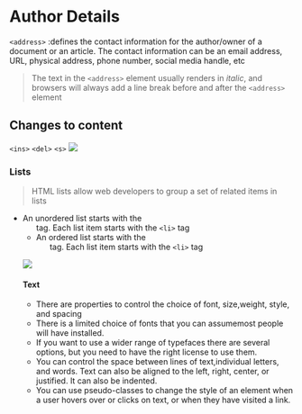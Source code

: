 # Author Details
`<address>` :defines the contact information for the author/owner of a document or an article.
The contact information can be an email address, URL, physical address, phone number, social media handle, etc

> The text in the `<address>` element usually renders in *italic*, and browsers will always add a line break before and after the `<address>` element

## Changes to content
`<ins>` `<del>` `<s>`
![](https://i.ytimg.com/vi/MJYTR0ZZUVc/maxresdefault.jpg)

### Lists
> HTML lists allow web developers to group a set of related items in lists
- An unordered list starts with the <ul> tag. Each list item starts with the `<li>` tag
- An ordered list starts with the <ol> tag. Each list item starts with the `<li>` tag



![](https://cdn.clickworker.com/wp-content/uploads/2015/03/Bildschirmfoto-2015-03-23-um-15.51.48.png)

#### Text 
* There are properties to control the choice of font, size,weight, style, and spacing
* There is a limited choice of fonts that you can assumemost people will have installed.
* If you want to use a wider range of typefaces there are several options, but you need to have the right license to use them.
* You can control the space between lines of text,individual letters, and words. Text can also be aligned to the left, right, center, or justified. It can also be indented.
* You can use pseudo-classes to change the style of an element when a user hovers over or clicks on text, or when they have visited a link.
